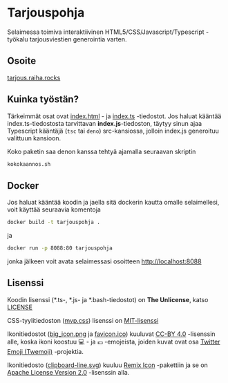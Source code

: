 # Tarjouspohja
Selaimessa toimiva interaktiivinen HTML5/CSS/Javascript/Typescript -työkalu tarjousviestien generointia varten.

## Osoite
[tarjous.raiha.rocks](https://tarjous.raiha.rocks/)

## Kuinka työstän?

Tärkeimmät osat ovat [index.html](src/index.html) - ja [index.ts](src/index.ts) -tiedostot. Jos haluat kääntää index.ts-tiedostosta tarvittavan **index.js**-tiedoston, täytyy sinun ajaa Typescript kääntäjä (`tsc` tai `deno`) src-kansiossa, jolloin index.js generoituu valittuun kansioon.

Koko paketin saa denon kanssa tehtyä ajamalla seuraavan skriptin
```bash
kokokaannos.sh
```

## Docker

Jos haluat kääntää koodin ja jaella sitä dockerin kautta omalle selaimellesi, voit käyttää seuraavia komentoja
```bash
docker build -t tarjouspohja .
```
ja
```bash
docker run -p 8088:80 tarjouspohja
```
jonka jälkeen voit avata selaimessasi osoitteen [http://localhost:8088](http://localhost:8088)

## Lisenssi

Koodin lisenssi (*.ts-, *.js- ja *.bash-tiedostot) on **The Unlicense**, katso [LICENSE](https://github.com/mcraiha/Tarjouspohja/blob/master/LICENSE)

CSS-tyylitiedoston ([mvp.css](src/mvp.css)) lisenssi on [MIT-lisenssi](https://fi.wikipedia.org/wiki/MIT-lisenssi)

Ikonitiedostot ([big_icon.png](big_icon.png) ja [favicon.ico](src/favicon.ico)) kuuluvat [CC-BY 4.0](https://creativecommons.org/licenses/by/4.0/) -lisenssin alle, koska ikoni koostuu 💻 - ja 💶 -emojeista, joiden kuvat ovat osa [Twitter Emoji (Twemoji)](https://github.com/twitter/twemoji) -projektia.

Ikonitiedosto ([clipboard-line.svg](src/clipboard-line.svg)) kuuluu [Remix Icon](https://github.com/Remix-Design/remixicon) -pakettiin ja se on [Apache License Version 2.0](https://github.com/Remix-Design/remixicon/blob/master/License) -lisenssin alla.
